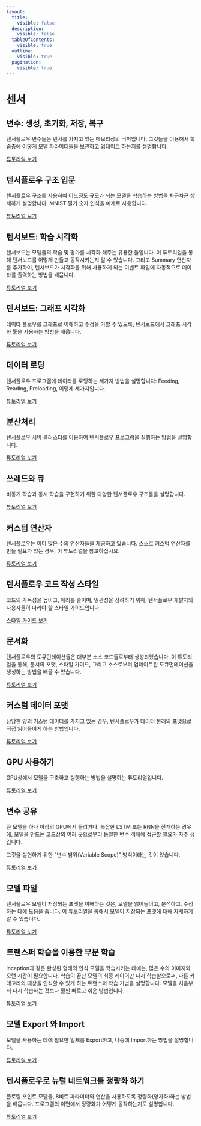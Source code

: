```yaml
---
layout:
  title:
    visible: false
  description:
    visible: false
  tableOfContents:
    visible: true
  outline:
    visible: true
  pagination:
    visible: true
---
```


# 센서

## 변수: 생성, 초기화, 저장, 복구

텐서플로우 변수들은 텐서를 가지고 있는 메모리상의 버퍼입니다. 그것들을 이용해서 학습중에 어떻게 모델 파라미터들을 보관하고 업데이트 하는지를 설명합니다.

[튜토리얼 보기](index.md)

## 텐서플로우 구조 입문

텐서플로우 구조를 사용하여 어느정도 규모가 되는 모델을 학습하는 방법을 차근차근 상세하게 설명합니다. MNIST 필기 숫자 인식을 예제로 사용합니다.

[튜토리얼 보기](../index-1/undefined/index-2.md)

## 텐서보드: 학습 시각화

텐서보드는 모델들의 학습 및 평가를 시각화 해주는 유용한 툴입니다. 이 튜토리얼을 통해 텐서보드를 어떻게 만들고 동작시키는지 알 수 있습니다. 그리고 Summary 연산자를 추가하여, 텐서보드가 시각화를 위해 사용하게 되는 이벤트 파일에 자동적으로 데이타를 출력하는 방법을 배웁니다.

[튜토리얼 보기](index-1.md)

## 텐서보드: 그래프 시각화

데이타 플로우를 그래프로 이해하고 수정을 가할 수 있도록, 텐서보드에서 그래프 시각화 툴을 사용하는 방법을 배웁니다.

[튜토리얼 보기](index-2.md)

## 데이터 로딩

텐서플로우 프로그램에 데이타를 로딩하는 세가지 방법을 설명합니다: Feeding, Reading, Preloading, 이렇게 세가지입니다.

[튜토리얼 보기](index-3.md)

## 분산처리

텐서플로우 서버 클러스터를 이용하여 텐서플로우 프로그램을 실행하는 방법을 설명합니다.

[튜토리얼 보기](index-5.md)

## 쓰레드와 큐

비동기 학습과 동시 학습을 구현하기 위한 다양한 텐서플로우 구조들을 설명합니다.

[튜토리얼 보기](index-4.md)

## 커스텀 연산자

텐서플로우는 이미 많은 수의 연산자들을 제공하고 있습니다. 스스로 커스텀 연산자를 만들 필요가 있는 경우, 이 튜토리얼을 참고하십시요.

[튜토리얼 보기](index-6.md)

## 텐서플로우 코드 작성 스타일

코드의 가독성을 높이고, 에러를 줄이며, 일관성을 장려하기 위해, 텐서플로우 개발자와 사용자들이 따라야 할 스타일 가이드입니다.

[스타일 가이드 보기](../g3doc/how\_tos/style\_guide.md)

## 문서화

텐서플로우의 도큐먼테이션들은 대부분 소스 코드들로부터 생성되었습니다. 이 튜토리얼을 통해, 문서의 포맷, 스타일 가이드, 그리고 소스로부터 업데이트된 도큐먼테이션을 생성하는 방법을 배울 수 있습니다.

[튜토리얼 보기](index-7.md)

## 커스텀 데이터 포맷

상당한 양의 커스텀 데이터를 가지고 있는 경우, 텐서플로우가 데이터 본래의 포맷으로 직접 읽어들이게 하는 방법입니다.

[튜토리얼 보기](index-8.md)

## GPU 사용하기

GPU상에서 모델을 구축하고 실행하는 방법을 설명하는 튜토리얼입니다.

[튜토리얼 보기](index-9.md)

## 변수 공유

큰 모델을 하나 이상의 GPU에서 돌리거나, 복잡한 LSTM 또는 RNN을 전개하는 경우에, 모델을 만드는 코드상의 여러 곳으로부터 동일한 변수 객체에 접근할 필요가 자주 생깁니다.

그것을 실현하기 위한 "변수 범위(Variable Scope)" 방식이라는 것이 있습니다.

[튜토리얼 보기](index-10.md)

## 모델 파일

텐서플로우 모델이 저장되는 포맷을 이해하는 것은, 모델을 읽어들이고, 분석하고, 수정하는 데에 도움을 줍니다. 이 튜토리얼을 통해서 모델이 저장되는 포맷에 대해 자세하게 알 수 있습니다.

[튜토리얼 보기](index-11.md)

## 트랜스퍼 학습을 이용한 부분 학습

Inception과 같은 완성된 형태의 인식 모델을 학습시키는 데에는, 많은 수의 이미지와 오랜 시간이 필요합니다. 학습이 끝난 모델의 최종 레이어만 다시 학습함으로써, 다른 카테고리의 대상을 인식할 수 있게 하는 트랜스퍼 학습 기법을 설명합니다. 모델을 처음부터 다시 학습하는 것보다 훨씬 빠르고 쉬운 방법입니다.

[튜토리얼 보기](index-12.md)

## 모델 Export 와 Import

모델을 사용하는 데에 필요한 일체를 Export하고, 나중에 Import하는 방법을 설명합니다.

[튜토리얼 보기](index-13.md)

## 텐서플로우로 뉴럴 네트워크를 정량화 하기

플로팅 포인트 모델을, 8비트 파라미터와 연산을 사용하도록 정량화(양자화)하는 방법을 배웁니다. 프로그램의 이면에서 정량화가 어떻게 동작하는지도 설명합니다.

[튜토리얼 보기](index-14.md)
